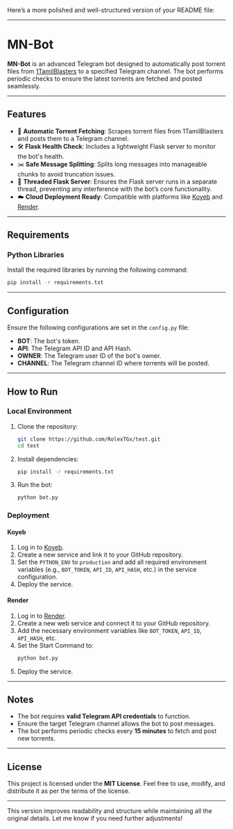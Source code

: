 Here’s a more polished and well-structured version of your README file:

---

# **MN-Bot**

**MN-Bot** is an advanced Telegram bot designed to automatically post torrent files from [1TamilBlasters](https://www.1tamilblasters.gold) to a specified Telegram channel. The bot performs periodic checks to ensure the latest torrents are fetched and posted seamlessly.

---

## **Features**

- 🚀 **Automatic Torrent Fetching**: Scrapes torrent files from 1TamilBlasters and posts them to a Telegram channel.
- 🛠️ **Flask Health Check**: Includes a lightweight Flask server to monitor the bot's health.
- ✂️ **Safe Message Splitting**: Splits long messages into manageable chunks to avoid truncation issues.
- 🔄 **Threaded Flask Server**: Ensures the Flask server runs in a separate thread, preventing any interference with the bot’s core functionality.
- ☁️ **Cloud Deployment Ready**: Compatible with platforms like [Koyeb](https://www.koyeb.com) and [Render](https://render.com).

---

## **Requirements**

### **Python Libraries**
Install the required libraries by running the following command:
```bash
pip install -r requirements.txt
```

---

## **Configuration**

Ensure the following configurations are set in the `config.py` file:

- **BOT**: The bot's token.
- **API**: The Telegram API ID and API Hash.
- **OWNER**: The Telegram user ID of the bot's owner.
- **CHANNEL**: The Telegram channel ID where torrents will be posted.

---

## **How to Run**

### **Local Environment**

1. Clone the repository:
    ```bash
    git clone https://github.com/RolexTGx/test.git
    cd test
    ```

2. Install dependencies:
    ```bash
    pip install -r requirements.txt
    ```

3. Run the bot:
    ```bash
    python bot.py
    ```

### **Deployment**

#### **Koyeb**

1. Log in to [Koyeb](https://www.koyeb.com).
2. Create a new service and link it to your GitHub repository.
3. Set the `PYTHON_ENV` to `production` and add all required environment variables (e.g., `BOT_TOKEN`, `API_ID`, `API_HASH`, etc.) in the service configuration.
4. Deploy the service.

#### **Render**

1. Log in to [Render](https://render.com).
2. Create a new web service and connect it to your GitHub repository.
3. Add the necessary environment variables like `BOT_TOKEN`, `API_ID`, `API_HASH`, etc.
4. Set the Start Command to:
    ```bash
    python bot.py
    ```
5. Deploy the service.

---

## **Notes**

- The bot requires **valid Telegram API credentials** to function.
- Ensure the target Telegram channel allows the bot to post messages.
- The bot performs periodic checks every **15 minutes** to fetch and post new torrents.

---

## **License**

This project is licensed under the **MIT License**. Feel free to use, modify, and distribute it as per the terms of the license.

---

This version improves readability and structure while maintaining all the original details. Let me know if you need further adjustments!
